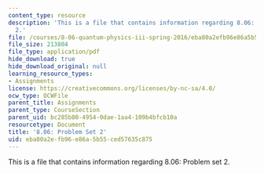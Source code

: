 ```yaml
---
content_type: resource
description: 'This is a file that contains information regarding 8.06: Problem set
  2.'
file: /courses/8-06-quantum-physics-iii-spring-2016/eba80a2efb96e86a5b55ced57635c875_MIT8_06S16_ps2.pdf
file_size: 213804
file_type: application/pdf
hide_download: true
hide_download_original: null
learning_resource_types:
- Assignments
license: https://creativecommons.org/licenses/by-nc-sa/4.0/
ocw_type: OCWFile
parent_title: Assignments
parent_type: CourseSection
parent_uid: bc285b80-4954-0dae-1aa4-109b4bfcb10a
resourcetype: Document
title: '8.06: Problem Set 2'
uid: eba80a2e-fb96-e86a-5b55-ced57635c875
---
```

This is a file that contains information regarding 8.06: Problem set 2.